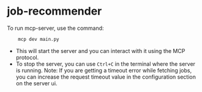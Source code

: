 # job-recommender

To run mcp-server, use the command:
```bash
    mcp dev main.py
```
   - This will start the server and you can interact with it using the MCP protocol.
   - To stop the server, you can use `Ctrl+C` in the terminal where the server is running.
   Note: If you are getting a timeout error while fetching jobs, you can increase the request timeout value in the configuration section on the server ui.

